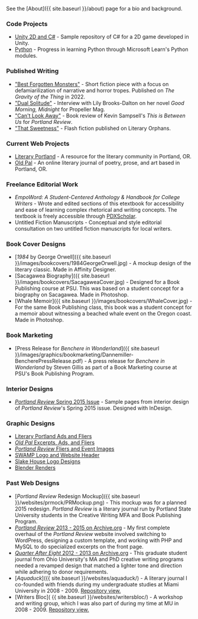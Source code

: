 See the [About]({{ site.baseurl }}/about) page for a bio and background.

### Code Projects

* [Unity 2D and C#](https://github.com/spacemoss/spacemoss.github.io/tree/main/codesamples/unity2dc%23) - Sample repository of C# for a 2D game developed in Unity.
* [Python](https://github.com/spacemoss/spacemoss.github.io/tree/main/codesamples/python-microsoft-learn) - Progress in learning Python through Microsoft Learn's Python modules.

### Published Writing

* ["Best Forgotten Monsters"](http://thegravityofthething.com/best-forgotten-monsters-alex-dannemiller/) - Short fiction piece with a focus on defamiarilization of narrative and horror tropes. Published on _The Gravity of the Thing_ in 2022.
* ["Dual Solitude"](http://www.propellermag.com/Sept2016/BrooksDaltonDannemillerSept16.html) - Interview with Lily Brooks-Dalton on her novel _Good Morning, Midnight_ for Propeller Mag.
* ["Can't Look Away"](http://portlandreview.org/review-of-kevin-sampsells-this-is-between-us/) - Book review of Kevin Sampsell's _This is Between Us_ for _Portland Review_.
* ["That Sweetness"](http://www.literaryorphans.org/playdb/sweetness-alex-dannemiller/) - Flash fiction published on Literary Orphans.

### Current Web Projects

* [Literary Portland](https://literaryportland.org) - A resource for the literary community in Portland, OR.
* [Old Pal](https://oldpalmag.com) - An online literary journal of poetry, prose, and art based in Portland, OR.

### Freelance Editorial Work

* _EmpoWord: A Student-Centered Anthology & Handbook for College Writers_ - Wrote and edited sections of this etextbook for accessibility and ease of learning complex rhetorical and writing concepts. The textbook is freely accessible through [PDXScholar](https://pdxscholar.library.pdx.edu/pdxopen/20/).
* Untitled Fiction Manuscripts - Conceptual and style editorial consultation on two untitled fiction manuscripts for local writers.

### Book Cover Designs

* [_1984_ by George Orwell]({{ site.baseurl }}/images/bookcovers/1984GeorgeOrwell.jpg) - A mockup design of the literary classic. Made in Affinity Designer.
* [Sacagawea Biography]({{ site.baseurl }}/images/bookcovers/SacagaweaCover.jpg) - Designed for a Book Publishing course at PSU. This was based on a student concept for a biography on Sacagawea. Made in Photoshop.
* [Whale Memoir]({{ site.baseurl }}/images/bookcovers/WhaleCover.jpg) - For the same Book Publishing class, this book was a student concept for a memoir about witnessing a beached whale event on the Oregon coast. Made in Photoshop.

### Book Marketing

* [Press Release for _Benchere in Wonderland_]({{ site.baseurl }}/images/graphics/bookmarketing/Dannemiller-BencherePressRelease.pdf) - A press release for _Benchere in Wonderland_ by Steven Gillis as part of a Book Marketing course at PSU's Book Publishing Program.

### Interior Designs

* [_Portland Review_ Spring 2015 Issue](https://github.com/spacemoss/spacemoss.github.io/tree/main/interiordesigns/prspring2015/) - Sample pages from interior design of _Portland Review_'s Spring 2015 issue. Designed with InDesign.

### Graphic Designs

* [Literary Portland Ads and Fliers](https://github.com/spacemoss/spacemoss.github.io/tree/main/images/graphics/literaryportland/)
* [_Old Pal_ Excerpts, Ads, and Fliers](https://github.com/spacemoss/spacemoss.github.io/tree/main/images/graphics/oldpal/)
* [_Portland Review_ Fliers and Event Images](https://github.com/spacemoss/spacemoss.github.io/tree/main/images/graphics/portlandreview/)
* [SWAMP Logo and Website Header](https://github.com/spacemoss/spacemoss.github.io/tree/main/images/graphics/swamp/)
* [Slake House Logo Designs](https://github.com/spacemoss/spacemoss.github.io/tree/main/images/graphics/slakehouse/)
* [Blender Renders](https://github.com/spacemoss/spacemoss.github.io/tree/main/images/graphics/blenderrenders/)

### Past Web Designs

* [_Portland Review_ Redesign Mockup]({{ site.baseurl }}/websites/prmock/PRMockup.png) - This mockup was for a planned 2015 redesign. _Portland Review_ is a literary journal run by Portland State University students in the Creative Writing MFA and Book Publishing Program.
* [_Portland Review_ 2013 - 2015 on Archive.org](https://web.archive.org/web/20160109185843/http://portlandreview.org/) - My first complete overhaul of the _Portland Review_ website involved switching to WordPress, designing a custom template, and working with PHP and MySQL to do specialized excerpts on the front page.
* [_Quarter After Eight_ 2012 - 2013 on Archive.org](https://web.archive.org/web/20130526152815/http://www.quarteraftereight.org/index.html) - This graduate student journal from Ohio University's MA and PhD creative writing programs needed a revamped design that matched a lighter tone and direction while adhering to donor requirements.
* [_Aquaduck_]({{ site.baseurl }}/websites/aquaduck/) - A literary journal I co-founded with friends during my undergraduate studies at Miami University in 2008 - 2009. [Repository view.](https://github.com/spacemoss/spacemoss.github.io/tree/main/websites/aquaduck/)
* [Writers Bloc]( {{ site.baseurl }}/websites/writersbloc/) - A workshop and writing group, which I was also part of during my time at MU in 2008 - 2009. [Repository view.](https://github.com/spacemoss/spacemoss.github.io/tree/main/websites/writersbloc/)
